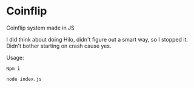 # Coinflip

Coinflip system made in JS

I did think about doing Hilo, didn't figure out a smart way, so I stopped it. Didn't bother starting on crash cause yes.

Usage:

`Npm i`

`node index.js`
